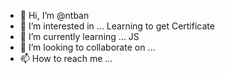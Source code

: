 - 👋 Hi, I’m @ntban
- 👀 I’m interested in ... Learning to get Certificate 
- 🌱 I’m currently learning ... JS
- 💞️ I’m looking to collaborate on ... 
- 📫 How to reach me ...

<!---
ntban/ntban is a ✨ special ✨ repository because its `README.md` (this file) appears on your GitHub profile.
You can click the Preview link to take a look at your changes.
--->
